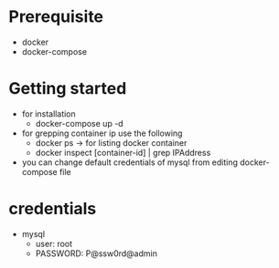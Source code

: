 # Prerequisite
- docker
- docker-compose

# Getting started
- for installation 
  - docker-compose up -d
- for grepping container ip use the following
  - docker ps -> for listing docker container
  - docker inspect [container-id] | grep IPAddress
- you can change default credentials of mysql from editing  docker-compose file

# credentials
- mysql
    - user: root
    - PASSWORD: P@ssw0rd@admin

